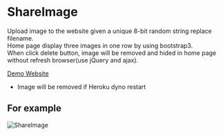 # ShareImage  

Upload image to the website given a unique 8-bit random string replace filename.  
Home page display three images in one row by using bootstrap3.  
When click delete button, image will be removed and hided in home page without refresh browser(use jQuery and ajax).  
  
[Demo Website](https://ml101-shareimage.herokuapp.com/)  

* Image will be removed if Heroku dyno restart  

## For example  
![ShareImage](https://i.imgur.com/1VkHSL4.png)

